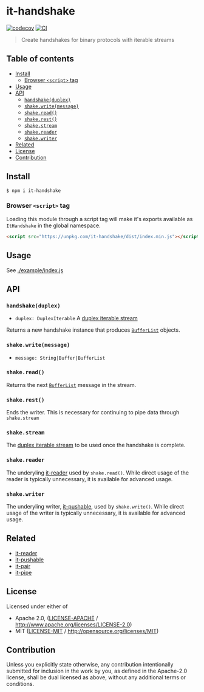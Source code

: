 # it-handshake <!-- omit in toc -->

[![codecov](https://img.shields.io/codecov/c/github/jacobheun/it-handshake.svg?style=flat-square)](https://codecov.io/gh/jacobheun/it-handshake)
[![CI](https://img.shields.io/github/actions/workflow/status/jacobheun/it-handshake/js-test-and-release.yml?branch=master\&style=flat-square)](https://github.com/jacobheun/it-handshake/actions/workflows/js-test-and-release.yml?query=branch%3Amaster)

> Create handshakes for binary protocols with iterable streams

## Table of contents <!-- omit in toc -->

- [Install](#install)
  - [Browser `<script>` tag](#browser-script-tag)
- [Usage](#usage)
- [API](#api)
  - [`handshake(duplex)`](#handshakeduplex)
  - [`shake.write(message)`](#shakewritemessage)
  - [`shake.read()`](#shakeread)
  - [`shake.rest()`](#shakerest)
  - [`shake.stream`](#shakestream)
  - [`shake.reader`](#shakereader)
  - [`shake.writer`](#shakewriter)
- [Related](#related)
- [License](#license)
- [Contribution](#contribution)

## Install

```console
$ npm i it-handshake
```

### Browser `<script>` tag

Loading this module through a script tag will make it's exports available as `ItHandshake` in the global namespace.

```html
<script src="https://unpkg.com/it-handshake/dist/index.min.js"></script>
```

## Usage

See [./example/index.js](./example/index.js)

## API

### `handshake(duplex)`

- `duplex: DuplexIterable` A [duplex iterable stream](https://gist.github.com/alanshaw/591dc7dd54e4f99338a347ef568d6ee9#duplex-it)

Returns a new handshake instance that produces [`BufferList`](https://www.npmjs.com/package/bl) objects.

### `shake.write(message)`

- `message: String|Buffer|BufferList`

### `shake.read()`

Returns the next [`BufferList`](https://www.npmjs.com/package/bl) message in the stream.

### `shake.rest()`

Ends the writer. This is necessary for continuing to pipe data through `shake.stream`

### `shake.stream`

The [duplex iterable stream](https://gist.github.com/alanshaw/591dc7dd54e4f99338a347ef568d6ee9#duplex-it) to be used once the handshake is complete.

### `shake.reader`

The underyling [it-reader](https://github.com/alanshaw/it-reader) used by `shake.read()`. While direct usage of the reader is typically unnecessary, it is available for advanced usage.

### `shake.writer`

The underyling writer, [it-pushable](https://github.com/alanshaw/it-pushable), used by `shake.write()`. While direct usage of the writer is typically unnecessary, it is available for advanced usage.

## Related

- [it-reader](https://github.com/alanshaw/it-reader)
- [it-pushable](https://github.com/alanshaw/it-pushable)
- [it-pair](https://github.com/alanshaw/it-pair)
- [it-pipe](https://github.com/alanshaw/it-pipe)

## License

Licensed under either of

- Apache 2.0, ([LICENSE-APACHE](LICENSE-APACHE) / <http://www.apache.org/licenses/LICENSE-2.0>)
- MIT ([LICENSE-MIT](LICENSE-MIT) / <http://opensource.org/licenses/MIT>)

## Contribution

Unless you explicitly state otherwise, any contribution intentionally submitted for inclusion in the work by you, as defined in the Apache-2.0 license, shall be dual licensed as above, without any additional terms or conditions.
